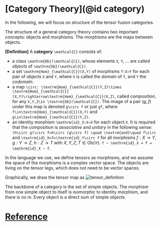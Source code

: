# [Category Theory](@id category)

In the following, we will focus on structure of the tensor fusion categories.

The structure of a general category theory contains two important concepts: objects and morphisms. The morphisms are the maps between objects.

**[Definition]** A **category** ``\mathcal{C}`` consists of:
*   a class ``\mathrm{Ob}(\mathcal{C})``, whose elements ``X``, ``Y``, … are called *objects* of ``\mathrm{Ob}(\mathcal{C})``.
*   a set ``\mathrm{Hom}_{\mathcal{C}}(X,Y)`` of morphisms ``f:X→Y`` for each pair of objects ``X`` and ``Y``, where ``X`` is called the *domain* of ``f``, and ``Y`` the *codomain*.
*   a map ``\circ: \textrm{Hom}_{\mathcal{C}}(Y,Z)\times \textrm{Hom}_{\mathcal{C}}(X,Y)\rightarrow\textrm{Hom}_{\mathcal{C}}(X,Z)``, called *composition*, for any ``X,Y,Z\in \textrm{Ob}(\mathcal{C})``. The image of a pair $(g,f)$ under this map is denoted ``g\circ f`` or just ``gf``, where ``f\in\textrm{Hom}_{\mathcal{C}}(X,Y)`` and ``g\in\textrm{Hom}_{\mathcal{C}}(Y,Z)``.
*   an identity morphism ``\mathrm{id}_X:X→X`` for each object ``X``.
It is required that the composition is *associative* and *unitary* in the following sense: ``(h\circ g)\circ f=h\circ (g\circ f) \quad \textrm{and}\quad f\circ`` and  ``\textrm{id}_X=f=\textrm{id}_Y\circ f`` for all morphisms $f: X\rightarrow Y$, $g: Y\rightarrow Z$, $h:Z\rightarrow T$ with $X,Y,Z,T\in \textrm{Ob}(\mathcal{C})$.  ``f ∘ \mathrm{id}_X = f = \mathrm{id}_X ∘ f``.





In the language we use, we define tensors as morphisms, and we assume the space of the morphisms is a complex vector space. The objects are living on the tensor legs, which does not need to be vector spaces.

Graphically, we draw the tensor map as
![tensor_definition](images/introduction_tensor_definition.svg)

The backbone of a category is the set of simple objects. The morphism from one simple object to itself is isomorphic to identity morphism, and there is no m. Every object is a direct sum of simple objects.















































# [Reference](@id_reference)
[^TensorKit]: https://github.com/Jutho/TensorKit.jl

[^TeNPy]: https://github.com/tenpy/tenpy

[^MPSKit]: https://github.com/maartenvd/MPSKit.jl
